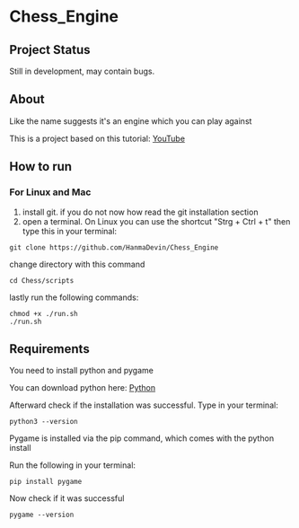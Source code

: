 # Chess_Engine
## Project Status

Still in development, may contain bugs. 

## About

Like the name suggests it's an engine which you can 
play against

This is a project based on this tutorial:
[YouTube](https://www.youtube.com/watch?v=EnYui0e73Rs)

## How to run
### For Linux and Mac

1. install git. if you do not now how read the git installation section
2. open a terminal. On Linux you can use the shortcut "Strg + Ctrl + t" then type this in your terminal:
```shell
git clone https://github.com/HanmaDevin/Chess_Engine
```
change directory with this command
```shell
cd Chess/scripts
```
lastly run the following commands:
```shell
chmod +x ./run.sh
./run.sh
```

## Requirements

You need to install python and pygame

You can download python here:
[Python](https://www.python.org/downloads/)

Afterward check if the installation was successful. Type in your terminal:
```shell
python3 --version
```

Pygame is installed via the pip command, which comes 
with the python install

Run the following in your terminal:

```shell
pip install pygame
```
Now check if it was successful
```shell
pygame --version
```
